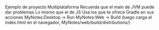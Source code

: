 Ejemplo de proyecto Multiplataforma
Recuerda que el main de JVM puede dar problemas
Lo mismo que el de JS
Usa los que te ofrece Gradle en sus acciones
MyNotes:Desktop -> Run
MyNotes:Web -> Build (luego carga el index.html en el navegador, MyNotes/web/build/distributions/)
